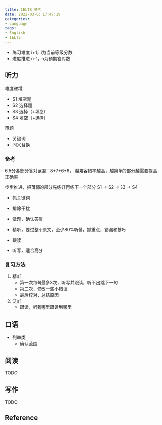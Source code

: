 ```yaml
---
title: IELTS 备考
date: 2022-03-05 17:47:19
categories:
- Language
tags:
- English
- IELTS
---
```


- 练习难度 i+1，i为当前等级分数
- 进度推进 n-1，n为预期答对数

## 听力

难度递增

- S1 填空题
- S2 选择题
- S3 选择（+填空）
- S4 填空（+选择）

审题

- 关键词
- 同义替换

### 备考

6.5分各部分答对范围：8+7+6+6，
越难容错率越高，越简单的部分越需要提高正确率

步步推进，把薄弱的部分先练好再练下一个部分
S1 -> S2 -> S3 -> S4

- 抓关键词
- 排除干扰

- 做题，确认答案
- 精听，要过整个原文，至少80%听懂，抓重点，错漏和技巧
- 跟读
- 听写，适合高分

### 复习方法

1. 精听
   - 第一次每句最多3次，听写并跟读，听不出跳下一句
   - 第二次，修改一些小错误
   - 最后校对，总结原因
2. 泛听
   - 跟读，听到哪里跟读到哪里

## 口语

- 列举类
  - 确认范围

## 阅读

TODO

## 写作

TODO

## Reference
